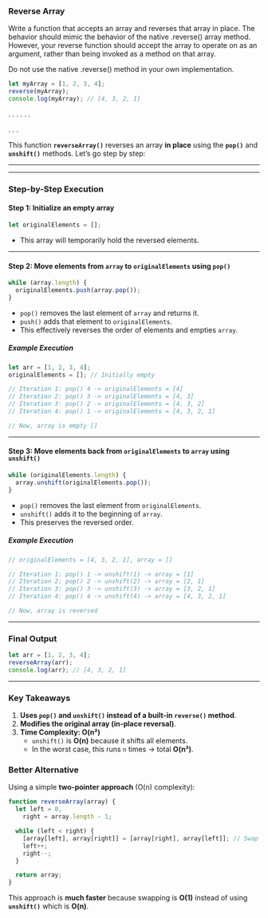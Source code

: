 ### Reverse Array

Write a function that accepts an array and reverses that array in place. The
behavior should mimic the behavior of the native .reverse() array method.
However, your reverse function should accept the array to operate on as an
argument, rather than being invoked as a method on that array.

Do not use the native .reverse() method in your own implementation.

```javascript
let myArray = [1, 2, 3, 4];
reverse(myArray);
console.log(myArray); // [4, 3, 2, 1]
```

.
.
.
.
.
.

.
.
.

This function **`reverseArray()`** reverses an array **in place** using the **`pop()`** and **`unshift()`** methods. Let’s go step by step:

---

---

### **Step-by-Step Execution**

#### **Step 1: Initialize an empty array**

```javascript
let originalElements = [];
```

- This array will temporarily hold the reversed elements.

---

#### **Step 2: Move elements from `array` to `originalElements` using `pop()`**

```javascript
while (array.length) {
  originalElements.push(array.pop());
}
```

- `pop()` removes the last element of `array` and returns it.
- `push()` adds that element to `originalElements`.
- This effectively reverses the order of elements and empties `array`.

##### **Example Execution**

```javascript
let arr = [1, 2, 3, 4];
originalElements = []; // Initially empty

// Iteration 1: pop() 4 -> originalElements = [4]
// Iteration 2: pop() 3 -> originalElements = [4, 3]
// Iteration 3: pop() 2 -> originalElements = [4, 3, 2]
// Iteration 4: pop() 1 -> originalElements = [4, 3, 2, 1]

// Now, array is empty []
```

---

#### **Step 3: Move elements back from `originalElements` to `array` using `unshift()`**

```javascript
while (originalElements.length) {
  array.unshift(originalElements.pop());
}
```

- `pop()` removes the last element from `originalElements`.
- `unshift()` adds it to the beginning of `array`.
- This preserves the reversed order.

##### **Example Execution**

```javascript
// originalElements = [4, 3, 2, 1], array = []

// Iteration 1: pop() 1 -> unshift(1) -> array = [1]
// Iteration 2: pop() 2 -> unshift(2) -> array = [2, 1]
// Iteration 3: pop() 3 -> unshift(3) -> array = [3, 2, 1]
// Iteration 4: pop() 4 -> unshift(4) -> array = [4, 3, 2, 1]

// Now, array is reversed
```

---

### **Final Output**

```javascript
let arr = [1, 2, 3, 4];
reverseArray(arr);
console.log(arr); // [4, 3, 2, 1]
```

---

### **Key Takeaways**

1. **Uses `pop()` and `unshift()` instead of a built-in `reverse()` method**.
2. **Modifies the original array (in-place reversal)**.
3. **Time Complexity: O(n²)**
   - `unshift()` is **O(n)** because it shifts all elements.
   - In the worst case, this runs `n` times → total **O(n²)**.

### **Better Alternative**

Using a simple **two-pointer approach** (O(n) complexity):

```javascript
function reverseArray(array) {
  let left = 0,
    right = array.length - 1;

  while (left < right) {
    [array[left], array[right]] = [array[right], array[left]]; // Swap
    left++;
    right--;
  }

  return array;
}
```

This approach is **much faster** because swapping is **O(1)** instead of using **`unshift()`** which is **O(n)**.

